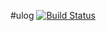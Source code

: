 #ulog [![Build Status](https://travis-ci.org/lutak-srce/ulog.svg)](https://travis-ci.org/lutak-srce/ulog)
